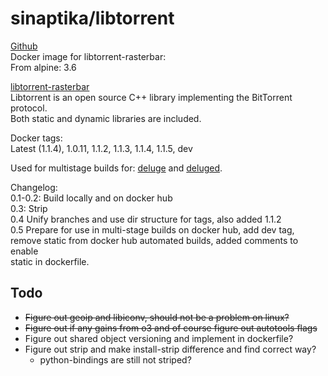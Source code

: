 # sinaptika/libtorrent
[Github](https://github.com/git-sinaptika/libtorrent)  
Docker image for libtorrent-rasterbar:  
From alpine: 3.6  

[libtorrent-rasterbar](http://www.libtorrent.org/)  
Libtorrent is an open source C++ library implementing the BitTorrent protocol.  
Both static and dynamic libraries are included.  

Docker tags:  
Latest (1.1.4), 1.0.11, 1.1.2, 1.1.3, 1.1.4, 1.1.5, dev  

Used for multistage builds for:
[deluge](https://hub.docker.com/r/sinaptika/deluge/) and [deluged](https://hub.docker.com/r/sinaptika/deluged/).  

Changelog:  
0.1-0.2: Build locally and on docker hub  
0.3: Strip  
0.4 Unify branches and use dir structure for tags, also added 1.1.2  
0.5 Prepare for use in multi-stage builds on docker hub, add dev tag,  
remove static from docker hub automated builds, added comments to enable  
static in dockerfile.

## Todo
- ~~Figure out geoip and libiconv, should not be a problem on linux?~~
- ~~Figure out if any gains from o3 and of course figure out autotools flags~~
- Figure out shared object versioning and implement in dockerfile?
- Figure out strip and make install-strip difference and find correct way?
  - python-bindings are still not striped?
